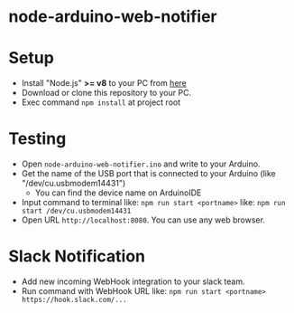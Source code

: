 node-arduino-web-notifier
==

# Setup
- Install "Node.js" **>= v8** to your PC from [here](https://nodejs.org/)
- Download or clone this repository to your PC.
- Exec command `npm install` at project root


# Testing
- Open `node-arduino-web-notifier.ino` and write to your Arduino.
- Get the name of the USB port that is connected to your Arduino (like "/dev/cu.usbmodem14431")
  - You can find the device name on ArduinoIDE
- Input command to terminal like: `npm run start <portname>` like: `npm run start /dev/cu.usbmodem14431`
- Open URL `http://localhost:8080`. You can use any web browser.

# Slack Notification
- Add new incoming WebHook integration to your slack team.
- Run command with WebHook URL like: `npm run start <portname> https://hook.slack.com/...`

